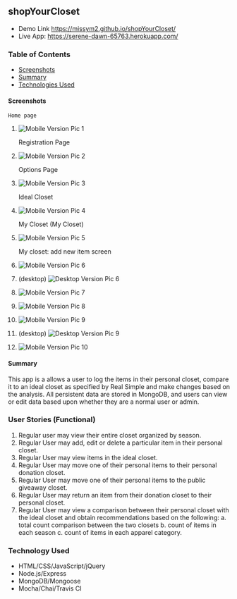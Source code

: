 ## shopYourCloset
*  Demo Link https://missym2.github.io/shopYourCloset/
*  Live App:  https://serene-dawn-65763.herokuapp.com/


### Table of Contents

 -  [Screenshots](#screenshots)
 -  [Summary](#Summary)
 -  [Technologies Used](#technologies-used)

#### Screenshots
    Home page
1.  ![Mobile Version Pic 1](/docimages/m1.png "Mobile Pic 1")

    Registration Page
2.  ![Mobile Version Pic 2](/docimages/m2.png "Mobile Pic 2")

    Options Page
3.  ![Mobile Version Pic 3](/docimages/m3.png "Mobile Pic 3")

    Ideal Closet
4.  ![Mobile Version Pic 4](/docimages/m4.png "Mobile Pic 4")

    My Closet (My Closet)
5.  ![Mobile Version Pic 5](/docimages/m5.png "Mobile Pic 5")

    My closet:  add new item screen
6.  ![Mobile Version Pic 6](/docimages/m6.png "Mobile Pic 6")

6. (desktop)   ![Desktop Version Pic 6](/docimages/m6-desktop.png "Desktop Pic 4")
7.  ![Mobile Version Pic 7](/docimages/m7.png "Mobile Pic 7")
8.  ![Mobile Version Pic 8](/docimages/m8.png "Mobile Pic 8")
9.  ![Mobile Version Pic 9](/docimages/m9.png "Mobile Pic 9")
9. (desktop)   ![Desktop Version Pic 9](/docimages/m9-desktop.png "Desktop Pic 9")
10.  ![Mobile Version Pic 10](/docimages/m10.png "Mobile Pic 10")

#### Summary
This app is a allows a user to log the items in their personal closet, compare it to an ideal closet as specified by Real Simple and make changes based on the analysis.  All persistent data are stored in MongoDB, and users can view or edit data based upon whether they are a normal user or admin.

### User Stories (Functional)
1.  Regular user may view their entire closet organized by season.
2.  Regular User may add, edit or delete a particular item in their personal closet.
3.  Regular User may view items in the ideal closet.
4.  Regular User may move one of their personal items to their personal donation closet.
5.  Regular User may move one of their personal items to the public giveaway closet.
6.  Regular User may return an item from their donation closet to their personal closet.
7.  Regular User may view a comparison between their personal closet with the ideal closet and obtain recommendations based on the following:
     a.  total count comparison between the two closets
     b.  count of items in each season
     c.  count of items in each apparel category.

### Technology Used
*  HTML/CSS/JavaScript/jQuery
*  Node.js/Express
*  MongoDB/Mongoose
*  Mocha/Chai/Travis CI 
